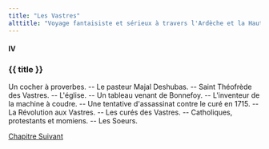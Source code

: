 ```yaml
---
title: "Les Vastres"
alttitle: "Voyage fantaisiste et sérieux à travers l'Ardèche et la Haute-Loire"
---
```


#### IV

### {{ title }}

<div class="tltr">

Un cocher à proverbes. -- Le pasteur Majal Deshubas. -- Saint Théofrède des
Vastres. -- L'église. -- Un tableau venant de Bonnefoy. -- L'inventeur de la
machine à coudre. -- Une tentative d'assassinat contre le curé en 1715. -- La
Révolution aux Vastres. -- Les curés des Vastres. -- Catholiques, protestants et
momiens. -- Les Soeurs.

</div>

<div id="next">

[Chapitre Suivant](05.html)

</div>
